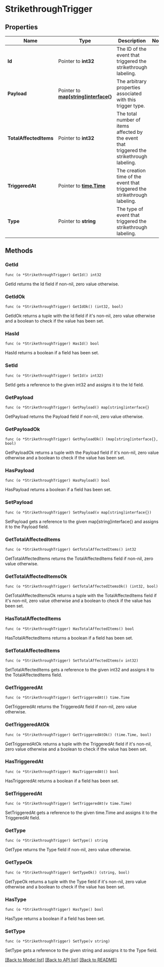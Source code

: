 # StrikethroughTrigger

## Properties

Name | Type | Description | Notes
------------ | ------------- | ------------- | -------------
**Id** | Pointer to **int32** | The ID of the event that triggered the strikethrough labeling. | 
**Payload** | Pointer to [**map[string]interface{}**](.md) | The arbitrary properties associated with this trigger type. | 
**TotalAffectedItems** | Pointer to **int32** | The total number of items affected by the event that triggered the strikethrough labeling. | 
**TriggeredAt** | Pointer to [**time.Time**](time.Time.md) | The creation time of the event that triggered the strikethrough labeling. | 
**Type** | Pointer to **string** | The type of event that triggered the strikethrough labeling. | 

## Methods

### GetId

`func (o *StrikethroughTrigger) GetId() int32`

GetId returns the Id field if non-nil, zero value otherwise.

### GetIdOk

`func (o *StrikethroughTrigger) GetIdOk() (int32, bool)`

GetIdOk returns a tuple with the Id field if it's non-nil, zero value otherwise
and a boolean to check if the value has been set.

### HasId

`func (o *StrikethroughTrigger) HasId() bool`

HasId returns a boolean if a field has been set.

### SetId

`func (o *StrikethroughTrigger) SetId(v int32)`

SetId gets a reference to the given int32 and assigns it to the Id field.

### GetPayload

`func (o *StrikethroughTrigger) GetPayload() map[string]interface{}`

GetPayload returns the Payload field if non-nil, zero value otherwise.

### GetPayloadOk

`func (o *StrikethroughTrigger) GetPayloadOk() (map[string]interface{}, bool)`

GetPayloadOk returns a tuple with the Payload field if it's non-nil, zero value otherwise
and a boolean to check if the value has been set.

### HasPayload

`func (o *StrikethroughTrigger) HasPayload() bool`

HasPayload returns a boolean if a field has been set.

### SetPayload

`func (o *StrikethroughTrigger) SetPayload(v map[string]interface{})`

SetPayload gets a reference to the given map[string]interface{} and assigns it to the Payload field.

### GetTotalAffectedItems

`func (o *StrikethroughTrigger) GetTotalAffectedItems() int32`

GetTotalAffectedItems returns the TotalAffectedItems field if non-nil, zero value otherwise.

### GetTotalAffectedItemsOk

`func (o *StrikethroughTrigger) GetTotalAffectedItemsOk() (int32, bool)`

GetTotalAffectedItemsOk returns a tuple with the TotalAffectedItems field if it's non-nil, zero value otherwise
and a boolean to check if the value has been set.

### HasTotalAffectedItems

`func (o *StrikethroughTrigger) HasTotalAffectedItems() bool`

HasTotalAffectedItems returns a boolean if a field has been set.

### SetTotalAffectedItems

`func (o *StrikethroughTrigger) SetTotalAffectedItems(v int32)`

SetTotalAffectedItems gets a reference to the given int32 and assigns it to the TotalAffectedItems field.

### GetTriggeredAt

`func (o *StrikethroughTrigger) GetTriggeredAt() time.Time`

GetTriggeredAt returns the TriggeredAt field if non-nil, zero value otherwise.

### GetTriggeredAtOk

`func (o *StrikethroughTrigger) GetTriggeredAtOk() (time.Time, bool)`

GetTriggeredAtOk returns a tuple with the TriggeredAt field if it's non-nil, zero value otherwise
and a boolean to check if the value has been set.

### HasTriggeredAt

`func (o *StrikethroughTrigger) HasTriggeredAt() bool`

HasTriggeredAt returns a boolean if a field has been set.

### SetTriggeredAt

`func (o *StrikethroughTrigger) SetTriggeredAt(v time.Time)`

SetTriggeredAt gets a reference to the given time.Time and assigns it to the TriggeredAt field.

### GetType

`func (o *StrikethroughTrigger) GetType() string`

GetType returns the Type field if non-nil, zero value otherwise.

### GetTypeOk

`func (o *StrikethroughTrigger) GetTypeOk() (string, bool)`

GetTypeOk returns a tuple with the Type field if it's non-nil, zero value otherwise
and a boolean to check if the value has been set.

### HasType

`func (o *StrikethroughTrigger) HasType() bool`

HasType returns a boolean if a field has been set.

### SetType

`func (o *StrikethroughTrigger) SetType(v string)`

SetType gets a reference to the given string and assigns it to the Type field.


[[Back to Model list]](../README.md#documentation-for-models) [[Back to API list]](../README.md#documentation-for-api-endpoints) [[Back to README]](../README.md)



